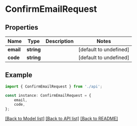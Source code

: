 # ConfirmEmailRequest


## Properties

Name | Type | Description | Notes
------------ | ------------- | ------------- | -------------
**email** | **string** |  | [default to undefined]
**code** | **string** |  | [default to undefined]

## Example

```typescript
import { ConfirmEmailRequest } from './api';

const instance: ConfirmEmailRequest = {
    email,
    code,
};
```

[[Back to Model list]](../README.md#documentation-for-models) [[Back to API list]](../README.md#documentation-for-api-endpoints) [[Back to README]](../README.md)
